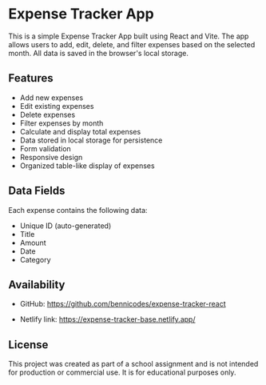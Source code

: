 # Expense Tracker App

This is a simple Expense Tracker App built using React and Vite. The app allows users to add, edit, delete, and filter expenses based on the selected month. All data is saved in the browser's local storage.

## Features

- Add new expenses
- Edit existing expenses
- Delete expenses
- Filter expenses by month
- Calculate and display total expenses
- Data stored in local storage for persistence
- Form validation
- Responsive design
- Organized table-like display of expenses

## Data Fields

Each expense contains the following data:

- Unique ID (auto-generated)
- Title
- Amount
- Date
- Category

## Availability

- GitHub:
  https://github.com/bennicodes/expense-tracker-react

- Netlify link:
  https://expense-tracker-base.netlify.app/

## License

This project was created as part of a school assignment and is not intended for production or commercial use. It is for educational purposes only.

```

```
